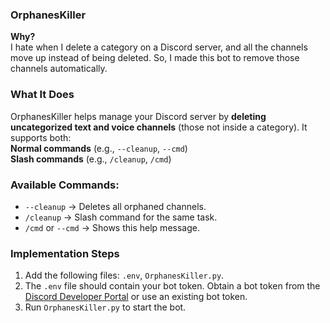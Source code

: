 ### **OrphanesKiller**  

**Why?**  
I hate when I delete a category on a Discord server, and all the channels move up instead of being deleted. So, I made this bot to remove those channels automatically.  




### **What It Does**  
OrphanesKiller helps manage your Discord server by **deleting uncategorized text and voice channels** (those not inside a category). It supports both:  
 **Normal commands** (e.g., `--cleanup`, `--cmd`)  
 **Slash commands** (e.g., `/cleanup`, `/cmd`)  

### **Available Commands:**  
- `--cleanup` → Deletes all orphaned channels.  
- `/cleanup` → Slash command for the same task.  
- `/cmd` or `--cmd` → Shows this help message.  

### **Implementation Steps**  
1. Add the following files: `.env`, `OrphanesKiller.py`.  
2. The `.env` file should contain your bot token. Obtain a bot token from the [Discord Developer Portal](https://discord.com/developers/applications) or use an existing bot token.  
3. Run `OrphanesKiller.py` to start the bot.
